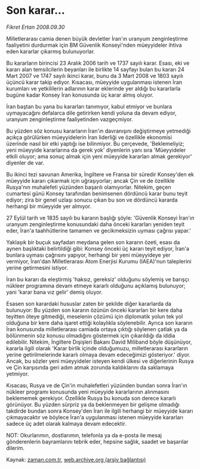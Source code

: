 # Son karar...

*Fikret Ertan 2008.09.30*

<tr><td class="metin" colspan="2" style="padding-top: 20px; padding-left: 5px; padding-right: 10px;">Milletlerarası camia denen büyük devletler İran'ın uranyum zenginleştirme faaliyetini durdurmak için BM Güvenlik Konseyi'nden müeyyideler ihtiva eden kararlar çıkarmış bulunuyorlar.</td></tr><tr><td class="metin" colspan="2" style="padding-top: 20px; padding-left: 5px; padding-right: 10px;"><p> Bu kararların birincisi 23 Aralık 2006 tarih ve 1737 sayılı karar. Esası, eki ve kararı alan temsilcilerin beyanları ile birlikte 14 sayfayı bulan bu kararı 24 Mart 2007 ve 1747 sayılı ikinci karar, bunu da 3 Mart 2008 ve 1803 sayılı üçüncü karar takip ediyor. Kısacası, müeyyide uygulanması istenen İran kurumları ve yetkililerin adlarının karar eklerinde yer aldığı bu kararlarla bugüne kadar Konsey İran konusunda üç karar almış oluyor.
<p> İran baştan bu yana bu kararları tanımıyor, kabul etmiyor ve bunlara uymayacağını defalarca dile getirirken kendi yoluna da devam ediyor, uranyum zenginleştirme faaliyetinden vazgeçmiyor.
<p> Bu yüzden söz konusu kararların İran'ın davranışını değiştirmeye yetmediği açıkça görülürken müeyyidelerin İran liderliği ve özellikle ekonomisi üzerinde nasıl bir etki yaptığı ise bilinmiyor. Bu çerçevede, 'Beklemeliyiz; yeni müeyyide kararlarına da gerek yok' diyenlerin yanı sıra 'Müeyyideler etkili oluyor; ama sonuç almak için yeni müeyyide kararları almak gerekiyor' diyenler de var.
<p> Bu ikinci tezi savunan Amerika, İngiltere ve Fransa bir süredir Konsey'den ek müeyyide kararı çıkarmak için uğraşıyorlar; ancak Çin ve de özellikle Rusya'nın muhalefeti yüzünden başarılı olamıyorlar. Nitekim, geçen cumartesi günü Konsey tarafından benimsenen dördüncü karar bunu teyit ediyor; zira bir genel uzlaşı sonucu çıkan bu son ve dördüncü kararda herhangi bir müeyyide yer almıyor.
<p> 27 Eylül tarih ve 1835 sayılı bu kararın başlığı şöyle: 'Güvenlik Konseyi İran'ın uranyum zenginleştirme konusundaki daha önceki kararları yeniden teyit eder, İran'a taahhütlerine tamamen ve gecikmeksizin uyması çağrısı yapar.'
<p> Yaklaşık bir buçuk sayfadan meydana gelen son kararın özeti, esası da aynen başlıktaki belirtildiği gibi: Konsey önceki üç kararı teyit ediyor, İran'a bunlara uyması çağrısını yapıyor, herhangi bir yeni müeyyideye yer vermiyor, İran'dan Milletlerarası Atom Enerjisi Kurumu (IAEA)'nun taleplerini yerine getirmesini istiyor.
<p> İran bu kararı da eleştirmiş 'haksız, gereksiz' olduğunu söylemiş ve barışçı nükleer programına devam etmeye kararlı olduğunu açıklamış bulunuyor; yani 'karar bana vız gelir' demiş oluyor.
<p> Esasen son karardaki hususlar zaten bir şekilde diğer kararlarda da bulunuyor: Bu yüzden son kararın özünün önceki kararları bir kere daha teyitten öteye gitmediği, meselenin çözümü için diplomatik yolun tek yol olduğuna bir kere daha işaret ettiği kolaylıkla söylenebilir. Ayrıca son kararın İran konusunda milletlerarası camiada ortaya çıktığı söylenen çatlak ya da bölünmenin söz konusu olmadığını göstermek için çıkarıldığı da iddia edilebilir. Nitekim, İngiltere Dışişleri Bakanı David Miliband böyle düşünüyor, kararla ilgili olarak 'Karar birlik içinde olduğumuzu, milletlerarası kararların yerine getirilmelerinde kararlı olmaya devam edeceğimizi gösteriyor.' diyor. Ancak, bu sözler yeni müeyyideler isteyen kendi ülkesi ve diğerlerinin Rusya ve Çin karşısında geri adım atmak zorunda kaldıklarını da saklamaya yetmiyor.
<p> Kısacası, Rusya ve de Çin'in muhalefetleri yüzünden bundan sonra İran'ın nükleer programı konusunda yeni müeyyide kararlarının alınmasını beklememek gerekiyor. Özellikle Rusya bu konuda son derece kararlı görünüyor. Bu yüzden sürpriz ya da beklenmeyen bir gelişme olmadığı takdirde bundan sonra Konsey'den İran ile ilgili herhangi bir müeyyide kararı çıkmayacaktır ve böylece İran'a uygulanması istenen müeyyide kararları sadece üç adet olarak kalmaya devam edecektir.
<p>NOT: Okurlarımın, dostlarımın, telefonla ya da e-posta ile mesaj gönderenlerin bayramlarını tebrik eder, hepsine sağlık, saadet ve başarılar dilerim.<br/></p></p></p></p></p></p></p></p></p></p></td></tr>

Kaynak: [zaman.com.tr](http://zaman.com.tr/yazar.do?yazino=744168), [web.archive.org (arşiv bağlantısı)](http://web.archive.org/web/20081010210530/http://www.zaman.com.tr:80/yazar.do?yazino=744168)
